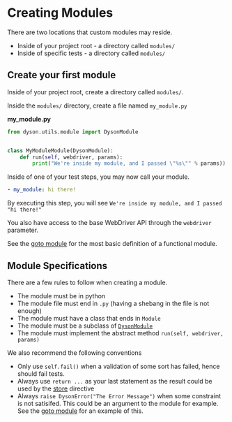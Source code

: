 Creating Modules
================

There are two locations that custom modules may reside.

- Inside of your project root - a directory called `modules/`
- Inside of specific tests - a directory called `modules/`

## Create your first module

Inside of your project root, create a directory called `modules/`.

Inside the `modules/` directory, create a file named `my_module.py`

**my_module.py**

```python
from dyson.utils.module import DysonModule


class MyModuleModule(DysonModule):
    def run(self, webdriver, params):
        print("We're inside my module, and I passed \"%s\"" % params))
```

Inside of one of your test steps, you may now call your module.

```yaml
- my_module: hi there!
```

By executing this step, you will see `We're inside my module, and I passed "hi there!"`

You also have access to the base WebDriver API through the `webdriver` parameter.

See the [goto module](https://github.com/Dynamictivity/dyson-modules-core/blob/master/actions/goto.py) 
for the most basic definition of a functional module.

## Module Specifications

There are a few rules to follow when creating a module.

- The module must be in python
- The module file must end in `.py` (having a shebang in the file is not enough)
- The module must have a class that ends in `Module`
- The module must be a subclass of [`DysonModule`](https://github.com/Dynamictivity/dyson/tree/master/lib/dyson/utils/module.py)
- The module must implement the abstract method `run(self, webdriver, params)`

We also recommend the following conventions

- Only use `self.fail()` when a validation of some sort has failed, hence should fail tests.
- Always use `return ...` as your last statement as the result could be
used by the [store](https://github.com/dynamictivity/dyson/tree/master/docs/storing_variables.md) directive
- Always `raise DysonError("The Error Message")` when some constraint is not satisifed.
This could be an argument to the module for example.  See the [goto module](https://github.com/Dynamictivity/dyson-modules-core/blob/master/actions/goto.py#L10)
for an example of this.
